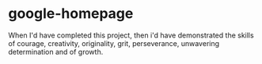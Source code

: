 # google-homepage
When I'd have completed this project, then i'd have demonstrated the skills of courage, creativity, originality, grit, perseverance, unwavering determination and of growth.